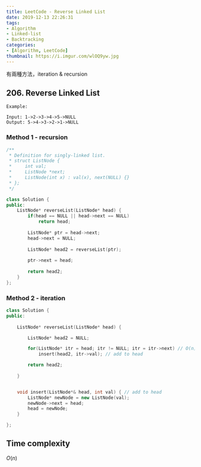 ```yaml
---
title: LeetCode - Reverse Linked List
date: 2019-12-13 22:26:31
tags:
- Algorithm
- Linked-list
- Backtracking
categories:
- [Algorithm, LeetCode]
thumbnail: https://i.imgur.com/wlOQ9yw.jpg
---
```


有兩種方法，iteration & recursion

## 206. Reverse Linked List

```
Example:

Input: 1->2->3->4->5->NULL
Output: 5->4->3->2->1->NULL
```



### Method 1 - recursion

```cpp
/**
 * Definition for singly-linked list.
 * struct ListNode {
 *     int val;
 *     ListNode *next;
 *     ListNode(int x) : val(x), next(NULL) {}
 * };
 */

class Solution {
public:
    ListNode* reverseList(ListNode* head) {
        if(head == NULL || head->next == NULL)
            return head;
        
        ListNode* ptr = head->next;
        head->next = NULL;
        
        ListNode* head2 = reverseList(ptr);
        
        ptr->next = head;
        
        return head2;
    }
};
```
<!-- more -->

### Method 2 - iteration

```cpp
class Solution {
public:
    
    ListNode* reverseList(ListNode* head) {

        ListNode* head2 = NULL;

        for(ListNode* itr = head; itr != NULL; itr = itr->next) // O(n)
            insert(head2, itr->val); // add to head

        return head2;
        
    }


    void insert(ListNode*& head, int val) { // add to head
        ListNode* newNode = new ListNode(val);
        newNode->next = head;
        head = newNode;
    }

};
```

## Time complexity

$O(n)$

